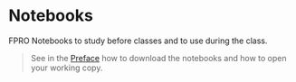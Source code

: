 # Notebooks

FPRO Notebooks to study before classes and to use during the class.

> See in the [Preface](00-preface.ipynb) how to download the notebooks and how to open your working copy.
